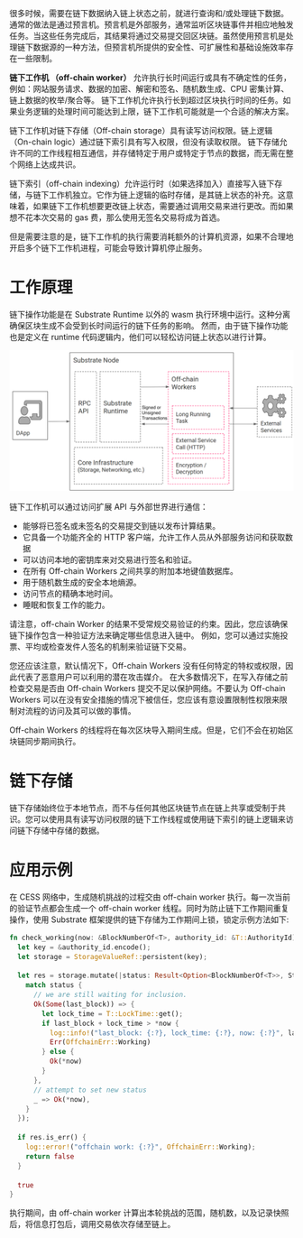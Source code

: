很多时候，需要在链下数据纳入链上状态之前，就进行查询和/或处理链下数据。通常的做法是通过预言机。预言机是外部服务，通常监听区块链事件并相应地触发任务。当这些任务完成后，其结果将通过交易提交回区块链。虽然使用预言机是处理链下数据源的一种方法，但预言机所提供的安全性、可扩展性和基础设施效率存在一些限制。

**链下工作机 （off-chain worker）** 允许执行长时间运行或具有不确定性的任务，例如：网站服务请求、数据的加密、解密和签名、随机数生成、CPU 密集计算、链上数据的枚举/聚合等。
链下工作机允许执行长到超过区块执行时间的任务。如果业务逻辑的处理时间可能达到上限，链下工作机可能就是一个合适的解决方案。

链下工作机对链下存储（Off-chain storage）具有读写访问权限。链上逻辑（On-chain logic）通过链下索引具有写入权限，但没有读取权限。 链下存储允许不同的工作线程相互通信，并存储特定于用户或特定于节点的数据，而无需在整个网络上达成共识。

链下索引（off-chain indexing）允许运行时（如果选择加入）直接写入链下存储，与链下工作机独立。它作为链上逻辑的临时存储，是其链上状态的补充。这意味着，如果链下工作机想要更改链上状态，需要通过调用交易来进行更改。而如果想不花本次交易的 gas 费，那么使用无签名交易将成为首选。

但是需要注意的是，链下工作机的执行需要消耗额外的计算机资源，如果不合理地开启多个链下工作机进程，可能会导致计算机停止服务。

# 工作原理

链下操作功能是在 Substrate Runtime 以外的 wasm 执行环境中运行。这种分离确保区块生成不会受到长时间运行的链下任务的影响。 然而，由于链下操作功能也是定义在 runtime 代码逻辑内，他们可以轻松访问链上状态以进行计算。

![链下工作机](../../assets/concepts/blockchain-core/off-chain-worker.png)

链下工作机可以通过访问扩展 API 与外部世界进行通信：

- 能够将已签名或未签名的交易提交到链以发布计算结果。
- 它具备一个功能齐全的 HTTP 客户端，允许工作人员从外部服务访问和获取数据
- 可以访问本地的密钥库来对交易进行签名和验证。
- 在所有 Off-chain Workers 之间共享的附加本地键值数据库。
- 用于随机数生成的安全本地熵源。
- 访问节点的精确本地时间。
- 睡眠和恢复工作的能力。

请注意，off-chain Worker 的结果不受常规交易验证的约束。因此，您应该确保链下操作包含一种验证方法来确定哪些信息进入链中。 例如，您可以通过实施投票、平均或检查发件人签名的机制来验证链下交易。

您还应该注意，默认情况下，Off-chain Workers 没有任何特定的特权或权限，因此代表了恶意用户可以利用的潜在攻击媒介。 在大多数情况下，在写入存储之前检查交易是否由 Off-chain Workers 提交不足以保护网络。不要认为 Off-chain Workers 可以在没有安全措施的情况下被信任，您应该有意设置限制性权限来限制对流程的访问及其可以做的事情。

 Off-chain Workers 的线程将在每次区块导入期间生成。但是，它们不会在初始区块链同步期间执行。

# 链下存储

链下存储始终位于本地节点，而不与任何其他区块链节点在链上共享或受制于共识。您可以使用具有读写访问权限的链下工作线程或使用链下索引的链上逻辑来访问链下存储中存储的数据。

# 应用示例

在 CESS 网络中，生成随机挑战的过程交由 off-chain worker 执行。每一次当前的验证节点都会生成一个 off-chain worker 线程。同时为防止链下工作期间重复操作，使用 Substrate 框架提供的链下存储为工作期间上锁，锁定示例方法如下:

```rust
fn check_working(now: &BlockNumberOf<T>, authority_id: &T::AuthorityId) -> bool {
  let key = &authority_id.encode();
  let storage = StorageValueRef::persistent(key);

  let res = storage.mutate(|status: Result<Option<BlockNumberOf<T>>, StorageRetrievalError>| {
    match status {
      // we are still waiting for inclusion.
      Ok(Some(last_block)) => {
        let lock_time = T::LockTime::get();
        if last_block + lock_time > *now {
          log::info!("last_block: {:?}, lock_time: {:?}, now: {:?}", last_block, lock_time, now);
          Err(OffchainErr::Working)
        } else {
          Ok(*now)
        }
      },
      // attempt to set new status
      _ => Ok(*now),
    }
  });

  if res.is_err() {
    log::error!("offchain work: {:?}", OffchainErr::Working);
    return false
  }

  true
}
```

执行期间，由 off-chain worker 计算出本轮挑战的范围，随机数，以及记录快照后，将信息打包后，调用交易依次存储至链上。
